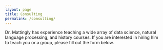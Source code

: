 ```yaml
---
layout: page
title: Consulting
permalink: /consulting/
---
```


Dr. Mattingly has experience teaching a wide array of data science, natural language processing, and history courses. If you are interested in hiring him to teach you or a group, please fill out the form below.

<div id="formkeep-embed" data-formkeep-url="https://formkeep.com/p/e2233c0b04db2ad2f806a1f1f686cfcc?embedded=1"></div>

<script type="text/javascript" src="https://pym.nprapps.org/pym.v1.min.js"></script>
<script type="text/javascript" src="https://formkeep-production-herokuapp-com.global.ssl.fastly.net/formkeep-embed.js"></script>

<!-- Get notified when the form is submitted, add your own code below: -->
<script>
const formkeepEmbed = document.querySelector('#formkeep-embed')

formkeepEmbed.addEventListener('formkeep-embed:submitting', _event => {
  console.log('Submitting form...')
})

formkeepEmbed.addEventListener('formkeep-embed:submitted', _event => {
  console.log('Submitted form...')
})
</script>
